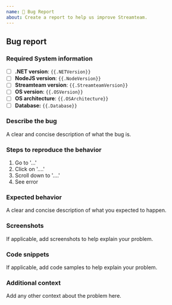```yaml
---
name: 🐛 Bug Report
about: Create a report to help us improve Streamteam.
---
```


<!--
Hello 👋 Thank you for submitting an issue.

Before you start, please make sure your issue is understandable and reproducible.
To make your issue readable make sure you use valid Markdown syntax.

https://guides.github.com/features/mastering-markdown/

Please ensure you have also read and understand the contributing guide.

https://github.com/corpsolutions/Streamteam/blob/master/CONTRIBUTING.md#reporting-an-issue
-->

## Bug report

### Required System information

<!-- Please ensure you are using .NET version (dotnet --info) -->
<!-- Please ensure you are using NodeJS version (node -v) -->

- [ ] **.NET version**: `{{.NETVersion}}`
- [ ] **NodeJS version**: `{{.NodeVersion}}`
- [ ] **Streamteam version**: `{{.StreamteamVersion}}`
- [ ] **OS version**: `{{.OSVersion}}`
- [ ] **OS architecture**: `{{.OSArchitecture}}`
- [ ] **Database:** `{{.Database}}`

### Describe the bug

A clear and concise description of what the bug is.

### Steps to reproduce the behavior

1. Go to '...'
2. Click on '....'
3. Scroll down to '....'
4. See error

### Expected behavior

A clear and concise description of what you expected to happen.

### Screenshots

If applicable, add screenshots to help explain your problem.

### Code snippets

If applicable, add code samples to help explain your problem.

### Additional context

Add any other context about the problem here.